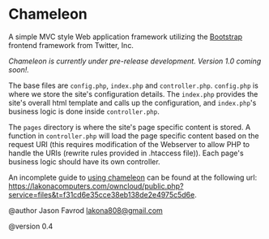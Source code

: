 Chameleon
========

A simple MVC style Web application framework utilizing the [Bootstrap](http://getbootstrap.com/) frontend framework from Twitter, Inc.

*Chameleon is currently under pre-release development. Version 1.0 coming soon!.*

The base files are `config.php`, `index.php` and `controller.php`.
`config.php` is where we store the site's configuration details.
The `index.php` provides the site's overall html template and calls up
the configuration, and `index.php`'s business logic is done inside
`controller.php`.

The `pages` directory is where the site's page specific content is
stored. A function in `controller.php` will load the page specific
content based on the request URI (this requires modification of the
Webserver to allow PHP to handle the URIs (rewrite rules provided in
.htaccess file)). Each page's business logic should have its own
controller.

An incomplete guide to [using chameleon](https://lakonacomputers.com/owncloud/public.php?service=files&t=f31cd6e35cce38eb138de2e4975c5d6e) can be found at the following url:
https://lakonacomputers.com/owncloud/public.php?service=files&t=f31cd6e35cce38eb138de2e4975c5d6e.

@author Jason Favrod <lakona808@gmail.com>

@version 0.4
